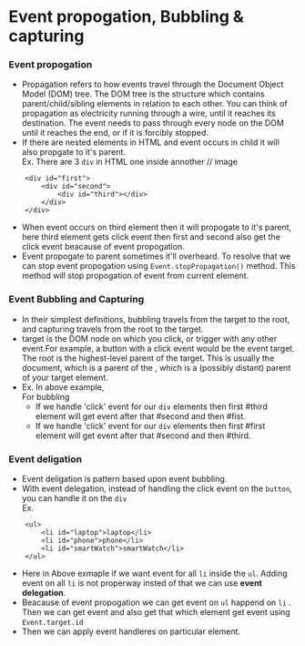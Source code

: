 # Event propogation, Bubbling & capturing
### Event propogation
* Propagation refers to how events travel through the Document Object Model (DOM) tree. The DOM tree is the structure which contains parent/child/sibling elements in relation to each other. You can think of propagation as electricity running through a wire, until it reaches its destination. The event needs to pass through every node on the DOM until it reaches the end, or if it is forcibly stopped.
* If there are nested elements in HTML and event occurs in child it will also propgate to it's parent.              
Ex. There are 3 ```div``` in HTML one inside annother 
// image
```
    <div id="first">
        <div id="second">
            <div id="third"></div>
        </div>
    </div> 
```
* When event occurs on third element then it will propogate to it's parent, here third element gets click event then first and second also get the click event beacause of event propogation.
* Event propogate to parent sometimes it'll overheard. To resolve that we can stop event propogation using ```Event.stopPropagation()``` method. This method will stop propogation of event from current element.
### Event Bubbling and Capturing
* In their simplest definitions, bubbling travels from the target to the root, and capturing travels from the root to the target.  
* target is the DOM node on which you click, or trigger with any other event.For example, a button with a click event would be the event target.          
The root is the highest-level parent of the target. This is usually the document, which is a parent of the , which is a (possibly distant) parent of your target element.
* Ex. In above example,         
For bubbling            
    * If we handle 'click' event for our ```div``` elements then first #third element will get event after that #second and then #fist.
    * If we handle 'click' event for our ```div``` elements then first #first element will get event after that #second and then #third.                
### Event deligation
* Event deligation is pattern based upon event bubbling.
* With event delegation, instead of handling the click event on the ```button```, you can handle it on the ```div```                
Ex. 
```
    <ul>
        <li id="laptop">laptop</li>
        <li id="phone">phone</li>
        <li id="smartWatch">smartWatch</li>
    </ul>
```
* Here in Above exmaple if we want event for all ```li``` inside the ```ul```. Adding event on all ```li``` is not properway insted of that we can use **event delegation**.
* Beacause of event propogation we can get event on ```ul``` happend on ```li``` . Then we can get event and also get that which element get event using ```Event.target.id```
* Then we can apply event handleres on particular element.